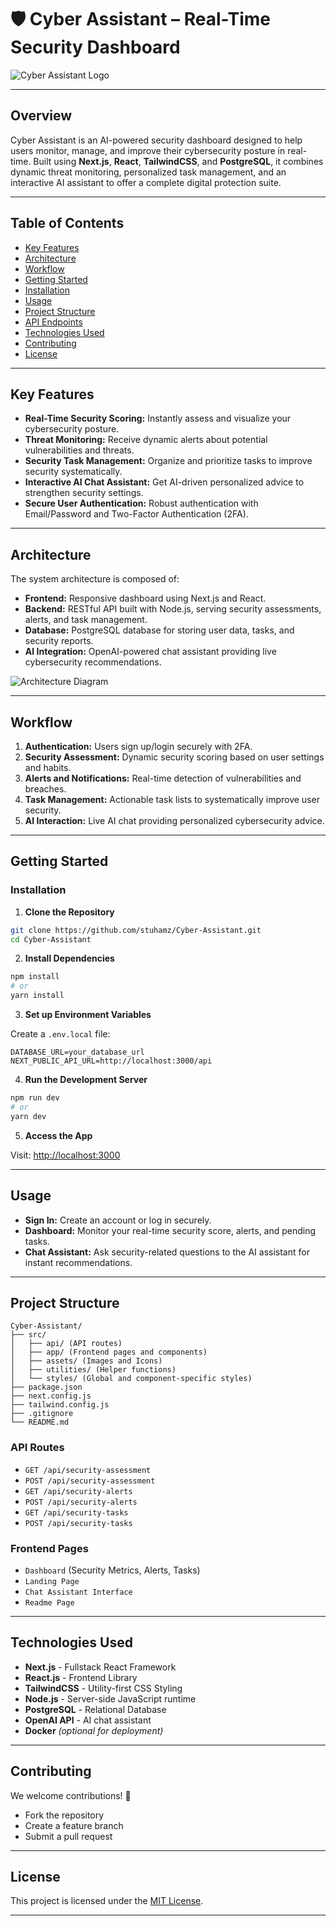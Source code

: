 # 🛡️ Cyber Assistant – Real-Time Security Dashboard

![Cyber Assistant Logo](logo1.png)

---

## Overview
Cyber Assistant is an AI-powered security dashboard designed to help users monitor, manage, and improve their cybersecurity posture in real-time. Built using **Next.js**, **React**, **TailwindCSS**, and **PostgreSQL**, it combines dynamic threat monitoring, personalized task management, and an interactive AI assistant to offer a complete digital protection suite.

---

## Table of Contents
- [Key Features](#key-features)
- [Architecture](#architecture)
- [Workflow](#workflow)
- [Getting Started](#getting-started)
- [Installation](#installation)
- [Usage](#usage)
- [Project Structure](#project-structure)
- [API Endpoints](#api-routes)
- [Technologies Used](#technologies-used)
- [Contributing](#contributing)
- [License](#license)

---

##  Key Features
- **Real-Time Security Scoring:** Instantly assess and visualize your cybersecurity posture.
- **Threat Monitoring:** Receive dynamic alerts about potential vulnerabilities and threats.
- **Security Task Management:** Organize and prioritize tasks to improve security systematically.
- **Interactive AI Chat Assistant:** Get AI-driven personalized advice to strengthen security settings.
- **Secure User Authentication:** Robust authentication with Email/Password and Two-Factor Authentication (2FA).

---

##  Architecture
The system architecture is composed of:
- **Frontend:** Responsive dashboard using Next.js and React.
- **Backend:** RESTful API built with Node.js, serving security assessments, alerts, and task management.
- **Database:** PostgreSQL database for storing user data, tasks, and security reports.
- **AI Integration:** OpenAI-powered chat assistant providing live cybersecurity recommendations.

![Architecture Diagram](sys1.png)

---

##  Workflow
1. **Authentication:** Users sign up/login securely with 2FA.
2. **Security Assessment:** Dynamic security scoring based on user settings and habits.
3. **Alerts and Notifications:** Real-time detection of vulnerabilities and breaches.
4. **Task Management:** Actionable task lists to systematically improve user security.
5. **AI Interaction:** Live AI chat providing personalized cybersecurity advice.

---

##  Getting Started

### Installation

1. **Clone the Repository**
```bash
git clone https://github.com/stuhamz/Cyber-Assistant.git
cd Cyber-Assistant
```

2. **Install Dependencies**
```bash
npm install
# or
yarn install
```

3. **Set up Environment Variables**

Create a `.env.local` file:
```env
DATABASE_URL=your_database_url
NEXT_PUBLIC_API_URL=http://localhost:3000/api
```

4. **Run the Development Server**
```bash
npm run dev
# or
yarn dev
```

5. **Access the App**

Visit: [http://localhost:3000](http://localhost:3000)

---

##  Usage
- **Sign In:** Create an account or log in securely.
- **Dashboard:** Monitor your real-time security score, alerts, and pending tasks.
- **Chat Assistant:** Ask security-related questions to the AI assistant for instant recommendations.

---

##  Project Structure
```
Cyber-Assistant/
├── src/
│   ├── api/ (API routes)
│   ├── app/ (Frontend pages and components)
│   ├── assets/ (Images and Icons)
│   ├── utilities/ (Helper functions)
│   └── styles/ (Global and component-specific styles)
├── package.json
├── next.config.js
├── tailwind.config.js
├── .gitignore
└── README.md
```

###  API Routes
- `GET /api/security-assessment`
- `POST /api/security-assessment`
- `GET /api/security-alerts`
- `POST /api/security-alerts`
- `GET /api/security-tasks`
- `POST /api/security-tasks`

###  Frontend Pages
- `Dashboard` (Security Metrics, Alerts, Tasks)
- `Landing Page`
- `Chat Assistant Interface`
- `Readme Page`

---

##  Technologies Used
- **Next.js** - Fullstack React Framework
- **React.js** - Frontend Library
- **TailwindCSS** - Utility-first CSS Styling
- **Node.js** - Server-side JavaScript runtime
- **PostgreSQL** - Relational Database
- **OpenAI API** - AI chat assistant
- **Docker** *(optional for deployment)*

---

##  Contributing
We welcome contributions! 🚀
- Fork the repository
- Create a feature branch
- Submit a pull request

---

##  License
This project is licensed under the [MIT License](LICENSE).

---

